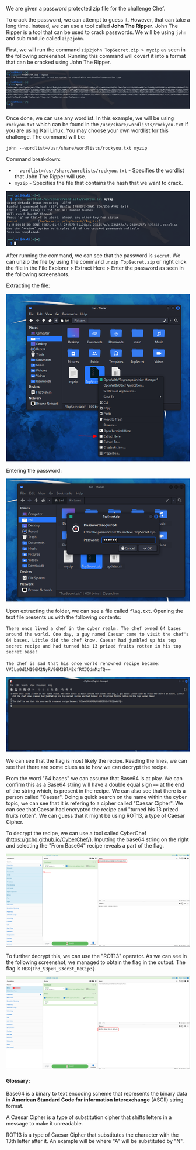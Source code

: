 We are given a password protected zip file for the challenge Chef.

To crack the password, we can attempt to guess it. However, that can take a long time. Instead, we can use a tool called **John The Ripper**. John The Ripper is a tool that can be used to crack passwords. We will be using ``john`` and sub module called ``zip2john``.

First, we will run the command ``zip2john TopSecret.zip > myzip`` as seen in the following screenshot. Running this command will covert it into a format that can be cracked using John The Ripper.

![cimg-1](https://github.com/lenebread/GiTxHextech-Challenge-Repo/blob/e27e514e892e8a00c10214a096b4dc90a3f9957d/challenges/misc/Chef/images/cimg-1.png)


Once done, we can use any wordlist. In this example, we will be using ``rockyou.txt`` which can be found in the ``/usr/share/wordlists/rockyou.txt`` if you are using Kali Linux. You may choose your own wordlist for this challenge. The command will be:

```
john --wordlist=/usr/share/wordlists/rockyou.txt myzip
```

Command breakdown:
- ``--wordlist=/usr/share/wordlists/rockyou.txt`` - Specifies the wordlist that John The Ripper will use.
- ``myzip`` - Specifies the file that contains the hash that we want to crack.

![cimg-2](https://github.com/lenebread/GiTxHextech-Challenge-Repo/blob/e27e514e892e8a00c10214a096b4dc90a3f9957d/challenges/misc/Chef/images/cimg-2.png)

After running the command, we can see that the password is ``secret``. We can unzip the file by using the command ``unzip TopSecret.zip`` or right click the file in the File Explorer > Extract Here > Enter the password as seen in the following screenshots.

Extracting the file:

![cimg-3](https://github.com/lenebread/GiTxHextech-Challenge-Repo/blob/e27e514e892e8a00c10214a096b4dc90a3f9957d/challenges/misc/Chef/images/cimg-3.png)

Entering the password:

![cimg-4](https://github.com/lenebread/GiTxHextech-Challenge-Repo/blob/e27e514e892e8a00c10214a096b4dc90a3f9957d/challenges/misc/Chef/images/cimg-4.png)

Upon extracting the folder, we can see a file called ``flag.txt``. Opening the text file presents us with the following contents:

```
There once lived a chef in the cyber realm. The chef owned 64 bases around the world. One day, a guy named Caesar came to visit the chef's 64 bases. Little did the chef know, Caesar had jumbled up his top secret recipe and had turned his 13 prized fruits rotten in his top secret base!

The chef is sad that his once world renowned recipe became: VVJLe0d1M19GM2NyRV9GM3BlM2dfRXJQdmMzfQ==
```

![cimg-5](https://github.com/lenebread/GiTxHextech-Challenge-Repo/blob/e27e514e892e8a00c10214a096b4dc90a3f9957d/challenges/misc/Chef/images/cimg-5.png)

We can see that the flag is most likely the recipe. Reading the lines, we can see that there are some clues as to how we can decrypt the recipe.

From the word "64 bases" we can assume that Base64 is at play. We can confirm this as a Base64 string will have a double equal sign ``==`` at the end of the string which, is present in the recipe. We can also see that there is a person called "Caesar". Doing a quick search on the name within the cyber topic, we can see that it is refering to a cipher called "Caesar Cipher". We can see that Caesar had encrypted the recipe and "turned his 13 prized fruits rotten". We can guess that it might be using ROT13, a type of Caesar Cipher.

To decrypt the recipe, we can use a tool called CyberChef (https://gchq.github.io/CyberChef/). Inputting the base64 string on the right and selecting the "From Base64" recipe reveals a part of the flag. 

![cimg-6](https://github.com/lenebread/GiTxHextech-Challenge-Repo/blob/e27e514e892e8a00c10214a096b4dc90a3f9957d/challenges/misc/Chef/images/cimg-6.png)

To further decrypt this, we can use the "ROT13" operator. As we can see in the following screenshot, we managed to obtain the flag in the output. The flag is ``HEX{Th3_S3peR_S3cr3t_ReCip3}``.

![cimg-7](https://github.com/lenebread/GiTxHextech-Challenge-Repo/blob/e27e514e892e8a00c10214a096b4dc90a3f9957d/challenges/misc/Chef/images/cimg-7.png)

#### Glossary:

Base64 is a binary to text encoding scheme that represents the binary data in **American Standard Code for information Interexchange** (ASCII) string format.

A Caesar Cipher is a type of substitution cipher that shifts letters in a message to make it unreadable.

ROT13 is a type of Caesar Cipher that substitutes the character with the 13th letter after it. An example will be where "A" will be substituted by "N".
